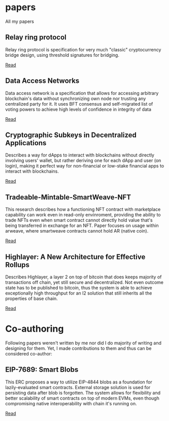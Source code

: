 # papers
All my papers

## Relay ring protocol 
Relay ring protocol is specification for very much "classic" cryptocurrency bridge design, using threshold signatures for bridging.

[Read](./relay-ring-protocol.md)


## Data Access Networks

Data access network is a specification that allows for accessing arbitrary blockchain's data without synchronizing own node nor trusting any centralized party for it.
It uses BFT consensus and self-migrated list of voting powers to achieve high levels of confidence in integrity of data

[Read](./data-access-networks.md)

## Cryptographic Subkeys in Decentralized Applications

Describes a way for dApps to interact with blockchains without directly involving users' wallet, but rather deriving one for each dApp and user (on login), making it perfect way for non-financial or low-stake financial apps to interact with blockchains.

[Read](./subaccounts.md)

## Tradeable-Mintable-SmartWeave-NFT

This research describes how a functioning NFT contract with marketplace capability can work even in read-only envinroment, providing the ability to trade NFTs even when smart contract cannot directly hold value that's being transferred in exchange for an NFT.
Paper focuses on usage within arweave, where smartweave contracts cannot hold AR (native coin).

[Read](https://ucfobtm3o5iblpls37lmzbktytxjoo24guajfciszltxbetweaba.arweave.net/oIrgzZt3UBW9ct_WzIVTxO6XO1w1AJKJEsrncJJ2IAI)

## Highlayer: A New Architecture for Effective Rollups

Describes Highlayer, a layer 2 on top of bitcoin that does keeps majority of transactions off chain, yet still secure and decentralized. Not even outcome state has to be published to bitcoin, thus the system is able to achieve exceptionally high throughput for an l2 solution that still inherits all the properties of base chain.

[Read](https://highlayer.io/litepaper.pdf)



# Co-authoring

Following papers weren't written by me nor did I do majority of writing and designing for them. Yet, I made contributions to them and thus can be considered co-author:

## EIP-7689: Smart Blobs

This ERC proposes a way to utilize EIP-4844 blobs as a foundation for lazily-evaluated smart contracts. External storage solution is used for persisting data after blob is forgotten.
The system allows for flexibility and better scalability of smart contracts on top of modern EVMs, even though compromising native interoperability with chain it's running on.

[Read](https://ethereum-magicians.org/t/erc-7689-smart-blobs/19672)
